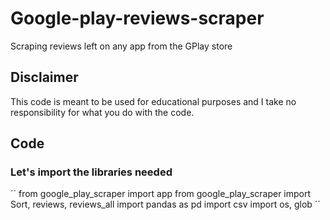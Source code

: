 # Google-play-reviews-scraper
Scraping reviews left on any app from the GPlay store

## Disclaimer
This code is meant to be used for educational purposes and I take no responsibility for what you do with the code.

## Code
### Let's import the libraries needed

´´
from google_play_scraper import app
from google_play_scraper import Sort, reviews, reviews_all
import pandas as pd
import csv
import os, glob
´´
